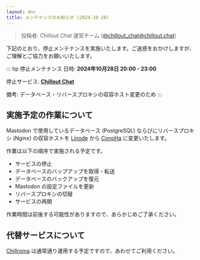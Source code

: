 ```yaml
---
layout: doc
title: メンテナンスのお知らせ (2024-10-28)
---
```


> 投稿者: Chillout Chat 運営チーム ([@chillout_chat@chillout.chat](https://chillout.chat/@chillout_chat))

下記のとおり、停止メンテナンスを実施いたします。ご迷惑をおかけしますが、ご理解とご協力をお願いいたします。

::: tip 停止メンテナンス
日時: **2024年10月28日 20:00 - 23:00**

停止サービス: **[Chillout Chat](https://chillout.chat)**

備考: データベース・リバースプロキシの収容ホスト変更のため
:::

## 実施予定の作業について

Mastodon で使用しているデータベース (PostgreSQL) ならびにリバースプロキシ (Nginx) の収容ホストを [Linode](https://linode.com) から [ConoHa](https://www.conoha.jp) に変更いたします。

作業は以下の順序で実施される予定です。

- サービスの停止
- データベースのバップアップを取得・転送
- データベースのバックアップを復元
- Mastodon の設定ファイルを更新
- リバースプロキシの切替
- サービスの再開

作業時間は前後する可能性がありますので、あらかじめご了承ください。

## 代替サービスについて

[Chillroma](https://pleroma.chillout.chat) は通常通り運用する予定ですので、あわせてご利用ください。